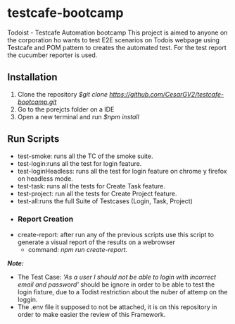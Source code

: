 # testcafe-bootcamp
Todoist - Testcafe Automation bootcamp
This project is aimed to anyone on the corporation ho wants to test E2E scenarios on Todois webpage 
using Testcafe and POM pattern to creates the automated test. For the test report the cucumber reporter is used.

## Installation
1. Clone the repository *$git clone https://github.com/CesarGV2/testcafe-bootcamp.git*
2. Go to the porejcts folder on a IDE
3. Open a new terminal and run *$npm install*
 ## Run Scripts
-  test-smoke: runs all the TC of the smoke suite.
-  test-login:runs all the test for login feature.
-  test-loginHeadless: runs all the test for login feature on chrome y firefox on headless mode.
-  test-task: runs all the tests for Create Task feature.
-  test-project: run all the tests for Create Project feature.
-  test-all:runs the full Suite of Testcases (Login, Task, Project)
-  ### Report Creation
-  create-report: after run any of the previous scripts use this script to generate a visual report of the results on a webrowser
   - command: *npm run create-report.*


***Note:***
- The Test Case: *'As a user I should not be able to login with incorrect email and password'* should be ignore in order to be able to test the login fixture, due to a Todist restriction about the nuber of attemp on the loggin.
- The .env file it supposed to not be attached, it is on this repository in order to make easier the review of this Framework.
